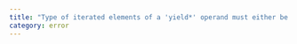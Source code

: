 ```yaml
---
title: "Type of iterated elements of a 'yield*' operand must either be a valid promise or must not contain a callable 'then' member."
category: error
---
```

